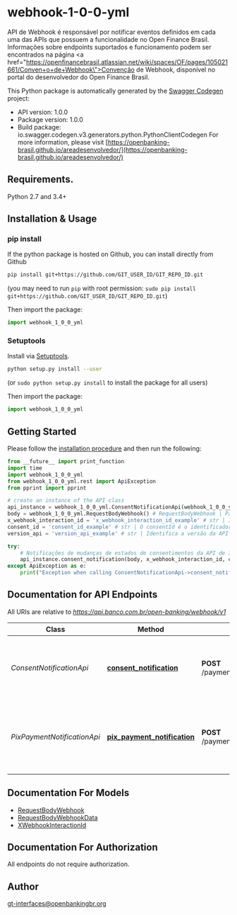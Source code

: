 # webhook-1-0-0-yml
API de Webhook é responsável por notificar eventos definidos em cada uma das APIs que possuem a funcionalidade no Open Finance Brasil.    Informações sobre endpoints suportados e funcionamento podem ser encontrados na página <a href=\"https://openfinancebrasil.atlassian.net/wiki/spaces/OF/pages/105021661/Conven+o+de+Webhook\">Convenção de Webhook</a>, disponível no portal do desenvolvedor do Open Finance Brasil. 

This Python package is automatically generated by the [Swagger Codegen](https://github.com/swagger-api/swagger-codegen) project:

- API version: 1.0.0
- Package version: 1.0.0
- Build package: io.swagger.codegen.v3.generators.python.PythonClientCodegen
For more information, please visit [https://openbanking-brasil.github.io/areadesenvolvedor/](https://openbanking-brasil.github.io/areadesenvolvedor/)

## Requirements.

Python 2.7 and 3.4+

## Installation & Usage
### pip install

If the python package is hosted on Github, you can install directly from Github

```sh
pip install git+https://github.com/GIT_USER_ID/GIT_REPO_ID.git
```
(you may need to run `pip` with root permission: `sudo pip install git+https://github.com/GIT_USER_ID/GIT_REPO_ID.git`)

Then import the package:
```python
import webhook_1_0_0_yml 
```

### Setuptools

Install via [Setuptools](http://pypi.python.org/pypi/setuptools).

```sh
python setup.py install --user
```
(or `sudo python setup.py install` to install the package for all users)

Then import the package:
```python
import webhook_1_0_0_yml
```

## Getting Started

Please follow the [installation procedure](#installation--usage) and then run the following:

```python
from __future__ import print_function
import time
import webhook_1_0_0_yml
from webhook_1_0_0_yml.rest import ApiException
from pprint import pprint

# create an instance of the API class
api_instance = webhook_1_0_0_yml.ConsentNotificationApi(webhook_1_0_0_yml.ApiClient(configuration))
body = webhook_1_0_0_yml.RequestBodyWebhook() # RequestBodyWebhook | Payload enviado para notificar a alteração no estado do consentimento.
x_webhook_interaction_id = 'x_webhook_interaction_id_example' # str | Identificador único para cada tentativa de notificação realizada. O identificador deverá seguir o padrão UID [RFC4122](https://tools.ietf.org/html/rfc4122).
consent_id = 'consent_id_example' # str | O consentId é o identificador único do consentimento e deverá ser um URN - Uniform Resource Name.   Um URN, conforme definido na [RFC8141](https://tools.ietf.org/html/rfc8141) é um Uniform Resource  Identifier - URI - que é atribuído sob o URI scheme \"urn\" e um namespace URN específico, com a intenção de que o URN  seja um identificador de recurso persistente e independente da localização.   Considerando a string urn:bancoex:C1DD33123 como exemplo para consentId temos: - o namespace(urn) - o identificador associado ao namespace da instituição transnmissora (bancoex)  - o identificador específico dentro do namespace (C1DD33123).   Informações mais detalhadas sobre a construção de namespaces devem ser consultadas na [RFC8141](https://tools.ietf.org/html/rfc8141). 
version_api = 'version_api_example' # str | Identifica a versão da API que deverá ser utilizada para recebimento da notificação via webhook

try:
    # Notificações de mudanças de estados de consentimentos da API de Iniciação de Pagamentos.
    api_instance.consent_notification(body, x_webhook_interaction_id, consent_id, version_api)
except ApiException as e:
    print("Exception when calling ConsentNotificationApi->consent_notification: %s\n" % e)
```

## Documentation for API Endpoints

All URIs are relative to *https://api.banco.com.br/open-banking/webhook/v1*

Class | Method | HTTP request | Description
------------ | ------------- | ------------- | -------------
*ConsentNotificationApi* | [**consent_notification**](docs/ConsentNotificationApi.md#consent_notification) | **POST** /payments/{versionApi}/consents/{consentId} | Notificações de mudanças de estados de consentimentos da API de Iniciação de Pagamentos.
*PixPaymentNotificationApi* | [**pix_payment_notification**](docs/PixPaymentNotificationApi.md#pix_payment_notification) | **POST** /payments/{versionApi}/pix/payments/{paymentId} | Notificações de mudanças de estados do pagamento: Arranjo Pix da API de Iniciação de Pagamentos.

## Documentation For Models

 - [RequestBodyWebhook](docs/RequestBodyWebhook.md)
 - [RequestBodyWebhookData](docs/RequestBodyWebhookData.md)
 - [XWebhookInteractionId](docs/XWebhookInteractionId.md)

## Documentation For Authorization

 All endpoints do not require authorization.


## Author

gt-interfaces@openbankingbr.org
